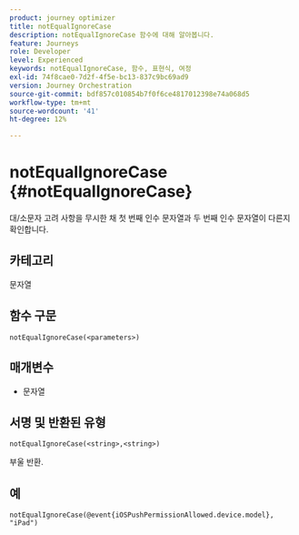 ```yaml
---
product: journey optimizer
title: notEqualIgnoreCase
description: notEqualIgnoreCase 함수에 대해 알아봅니다.
feature: Journeys
role: Developer
level: Experienced
keywords: notEqualIgnoreCase, 함수, 표현식, 여정
exl-id: 74f8cae0-7d2f-4f5e-bc13-837c9bc69ad9
version: Journey Orchestration
source-git-commit: bdf857c010854b7f0f6ce4817012398e74a068d5
workflow-type: tm+mt
source-wordcount: '41'
ht-degree: 12%

---
```


# notEqualIgnoreCase {#notEqualIgnoreCase}

대/소문자 고려 사항을 무시한 채 첫 번째 인수 문자열과 두 번째 인수 문자열이 다른지 확인합니다.

## 카테고리

문자열

## 함수 구문

`notEqualIgnoreCase(<parameters>)`

## 매개변수

* 문자열

## 서명 및 반환된 유형

`notEqualIgnoreCase(<string>,<string>)`

부울 반환.

## 예

`notEqualIgnoreCase(@event{iOSPushPermissionAllowed.device.model}, "iPad")`
